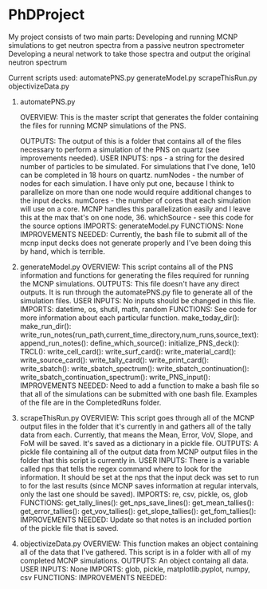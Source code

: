 # PhDProject

My project consists of two main parts:
  Developing and running MCNP simulations to get neutron spectra from a passive neutron spectrometer
  Developing a neural network to take those spectra and output the original neutron spectrum

Current scripts used:
  automatePNS.py
  generateModel.py
  scrapeThisRun.py
  objectivizeData.py

1. automatePNS.py

    OVERVIEW: This is the master script that generates the folder containing the files for running MCNP simulations of the PNS.
    
    OUTPUTS: The output of this is a folder that contains all of the files necessary to perform a simulation of the PNS on quartz (see improvements needed).
    USER INPUTS: 
      nps - a string for the desired number of particles to be simulated. For simulations that I've done, 1e10 can be completed in 18 hours on quartz.
      numNodes - the number of nodes for each simulation. I have only put one, because I think to parallelize on more than one node would require additional changes to the input decks.
      numCores - the number of cores that each simulation will use on a core. MCNP handles this parallelization easily and I leave this at the max that's on one node, 36.
      whichSource - see this code for the source options
    IMPORTS: generateModel.py
    FUNCTIONS: None
    IMPROVEMENTS NEEDED: Currently, the bash file to submit all of the mcnp input decks does not generate properly and I've been doing this by hand, which is terrible.

2. generateModel.py
    OVERVIEW: This script contains all of the PNS information and functions for generating the files required for running the MCNP simulations.
    OUTPUTS: This file doesn't have any direct outputs. It is run through the automatePNS.py file to generate all of the simulation files.
    USER INPUTS: No inputs should be changed in this file.
    IMPORTS: datetime, os, shutil, math, random
    FUNCTIONS: See code for more information about each particular function.
      make_today_dir():
      make_run_dir():
      write_run_notes(run_path,current_time_directory,num_runs,source_text):
      append_run_notes():
      define_which_source():
      initialize_PNS_deck():
      TRCL():
      write_cell_card():
      write_surf_card():
      write_material_card():
      write_source_card():
      write_tally_card():
      write_print_card():
      write_sbatch():
      write_sbatch_spectrum():
      write_sbatch_continuation():
      write_sbatch_continuation_spectrum():
      write_PNS_input():
    IMPROVEMENTS NEEDED: Need to add a function to make a bash file so that all of the simulations can be submitted with one bash file. Examples of the file are in the CompletedRuns folder.
    
3. scrapeThisRun.py
    OVERVIEW: This script goes through all of the MCNP output files in the folder that it's currently in and gathers all of the tally data from each. Currently, that means the Mean, Error, VoV, Slope, and FoM will be saved. It's saved as a dictionary in a pickle file.
    OUTPUTS: A pickle file containing all of the output data from MCNP output files in the folder that this script is currently in.
    USER INPUTS: There is a variable called nps that tells the regex command where to look for the information. It should be set at the nps that the input deck was set to run to for the last results (since MCNP saves information at regular intervals, only the last one should be saved).
    IMPORTS: re, csv, pickle, os, glob
    FUNCTIONS:
      get_tally_lines():
      get_nps_save_lines():
      get_mean_tallies():
      get_error_tallies():
      get_vov_tallies():
      get_slope_tallies():
      get_fom_tallies():
    IMPROVEMENTS NEEDED: Update so that notes is an included portion of the pickle file that is saved.

4. objectivizeData.py
    OVERVIEW: This function makes an object containing all of the data that I've gathered. This script is in a folder with all of my completed MCNP simulations.
    OUTPUTS: An object containg all data.
    USER INPUTS: None
    IMPORTS: glob, pickle, matplotlib.pyplot, numpy, csv
    FUNCTIONS:
    IMPROVEMENTS NEEDED:
